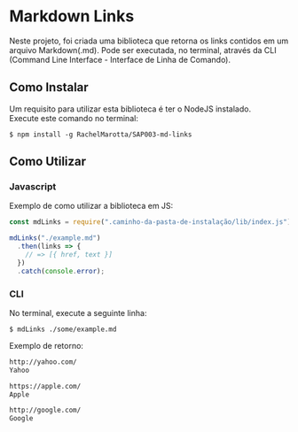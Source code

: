 # Markdown Links  

Neste projeto, foi criada uma biblioteca que retorna os links contidos em um arquivo Markdown(.md).
Pode ser executada, no terminal, através da CLI (Command Line Interface - Interface de Linha de Comando).

## Como Instalar    
Um requisito para utilizar esta biblioteca é ter o NodeJS instalado.     
Execute este comando no terminal:  

`$ npm install -g RachelMarotta/SAP003-md-links`  

## Como Utilizar  

### Javascript  

Exemplo de como utilizar a biblioteca em JS:  

```js
const mdLinks = require(".caminho-da-pasta-de-instalação/lib/index.js");

mdLinks("./example.md")
  .then(links => {
    // => [{ href, text }]
  })  
  .catch(console.error);
  ```   
  
### CLI   

No terminal, execute a seguinte linha:  

`$ mdLinks ./some/example.md`

Exemplo de retorno:

```sh
http://yahoo.com/          
Yahoo   

https://apple.com/     
Apple    

http://google.com/     
Google
```









